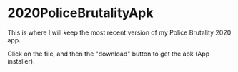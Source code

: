 # 2020PoliceBrutalityApk
This is where I will keep the most recent version of my Police Brutality 2020 app.

Click on the file, and then the "download" button to get the apk (App installer).

